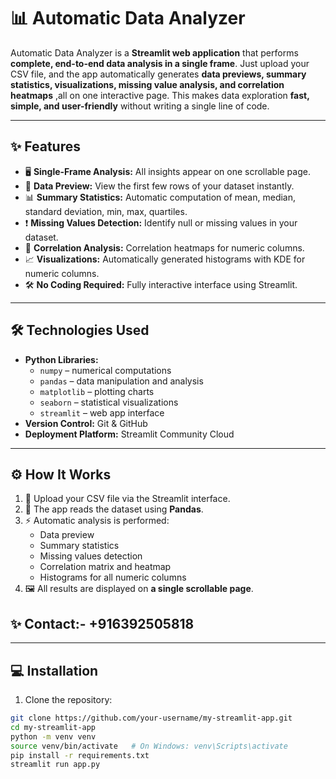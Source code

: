 # 📊 Automatic Data Analyzer

Automatic Data Analyzer is a **Streamlit web application** that performs **complete, end-to-end data analysis in a single frame**. Just upload your CSV file, and the app automatically generates **data previews, summary statistics, visualizations, missing value analysis, and correlation heatmaps** ,all on one interactive page. This makes data exploration **fast, simple, and user-friendly** without writing a single line of code.

---

## ✨ Features
- 🖥 **Single-Frame Analysis:** All insights appear on one scrollable page.  
- 👀 **Data Preview:** View the first few rows of your dataset instantly.  
- 📊 **Summary Statistics:** Automatic computation of mean, median, standard deviation, min, max, quartiles.  
- ❗ **Missing Values Detection:** Identify null or missing values in your dataset.  
- 🔗 **Correlation Analysis:** Correlation heatmaps for numeric columns.  
- 📈 **Visualizations:** Automatically generated histograms with KDE for numeric columns.  
- 🛠 **No Coding Required:** Fully interactive interface using Streamlit.  

---

## 🛠 Technologies Used
- **Python Libraries:**
  - `numpy` – numerical computations
  - `pandas` – data manipulation and analysis
  - `matplotlib` – plotting charts
  - `seaborn` – statistical visualizations
  - `streamlit` – web app interface
- **Version Control:** Git & GitHub  
- **Deployment Platform:** Streamlit Community Cloud  

---

## ⚙️ How It Works
1. 📂 Upload your CSV file via the Streamlit interface.  
2. 🐼 The app reads the dataset using **Pandas**.  
3. ⚡ Automatic analysis is performed:  
   - Data preview  
   - Summary statistics  
   - Missing values detection  
   - Correlation matrix and heatmap  
   - Histograms for all numeric columns  
4. 🖼 All results are displayed on **a single scrollable page**.  

## ✨ Contact:- +916392505818
---

## 💻 Installation
1. Clone the repository:
```bash
git clone https://github.com/your-username/my-streamlit-app.git
cd my-streamlit-app
python -m venv venv
source venv/bin/activate   # On Windows: venv\Scripts\activate
pip install -r requirements.txt
streamlit run app.py
